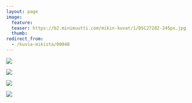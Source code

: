 ```yaml
---
layout: page
image:
  feature:
  teaser: https://b2.minimuutti.com/mikin-kuvat/1/DSC27282-245px.jpg
  thumb:
redirect_from:
  - /kuvia-mikista/00048
---
```


![](https://b2.minimuutti.com/mikin-kuvat/1/DSC27233-800px.jpg)

![](https://b2.minimuutti.com/mikin-kuvat/1/DSC27270-800px.jpg)

![](https://b2.minimuutti.com/mikin-kuvat/1/DSC27282-800px.jpg)

![](https://b2.minimuutti.com/mikin-kuvat/1/DSC30983-800px.jpg)

